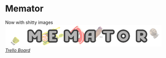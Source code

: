 # Memator
Now with shitty images
![Logo](Assets/Logo.png)
_[Trello Board](https://trello.com/b/lBEArpwk/memator)_  

